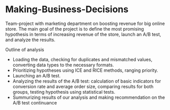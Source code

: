 # Making-Business-Decisions
Team-project with marketing department on boosting revenue for big online store. The main goal of the project is to define the most promising hypothesis in terms of increasing revenue of the store, launch an A/B test, and analyze the results. 

Outline of analysis

- Loading the data, checking for duplicates and mismatched values, converting data types to the necessary formats. 
- Prioritizing hypotheses using ICE and RICE methods, ranging priority. 
- Launching an A/B test.
- Analyzing the results of the A/B test: calculation of basic indicators for conversion rate and average order size, comparing results for both groups, testing hypothesis using statistical tests.
- Summurizing results of our analysis and making recommendation on the A/B test continuance
